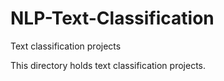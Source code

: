 # NLP-Text-Classification
Text classification projects

This directory holds text classification projects.
